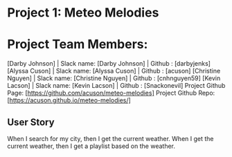 # Project 1: Meteo Melodies

# Project Team Members:

[Darby Johnson] | Slack name: [Darby Johnson] | Github : [darbyjenks]
[Alyssa Cuson] | Slack name: [Alyssa Cuson] | Github : [acuson]
[Christine Nguyen] | Slack name: [Christine Nguyen] | Github : [cnhnguyen59]
[Kevin Lacson] | Slack name: [Kevin Lacson] | Github : [Snackonevil]
Project Github Page: [https://github.com/acuson/meteo-melodies]
Project Github Repo: [https://acuson.github.io/meteo-melodies/]

## User Story

When I search for my city, then I get the current weather.
When I get the current weather, then I get a playlist based on the weather.
